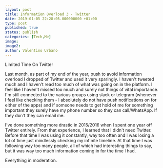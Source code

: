```yaml
---
layout: post
title: Information Overload 3 - Twitter
date: 2019-01-05 22:28:05.000000000 +01:00
type: post
published: true
status: publish
categories: [Tech,Me]
image:
image2:
author: Valentino Urbano
---
```


Limited Time On Twitter

Last month, as part of my end of the year, push to avoid information overload I dropped of Twitter and used it very sparingly. I haven't tweeted much and I haven't read too much of what was going on in the platform. I feel like I haven't missed too much and surely not things of vital importance. I'm still connected to the various groups using slack or telegram (whenever I feel like checking them - I absolutely do not have push notifications on for either of the apps) and if someone needs to get hold of me for something important they surely have my phone number so they can call/WhatsApp. If they don't they can email me.

I've done something more drastic in 2015/2016 when I spent one year off Twitter entirely. From that experience, I learned that I didn't need Twitter. Before that time I was using it constantly, way too often and I was losing a lot of time just mindlessly checking my infinite timeline. At that time I was following way too many people, all of which had interesting things to say, but it was way too much information coming in for the time I had.

Everything in moderation.
